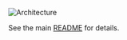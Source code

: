 ![Architecture](https://raw.github.com/fritzo/pomagma/master/doc/architecture.png)

See the main [README](https://github.com/fritzo/pomagma/blob/master/README.md) for details.
